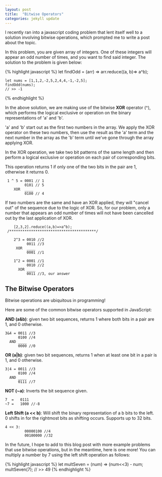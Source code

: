 ```yaml
---
layout: post
title:  "Bitwise Operators"
categories: jekyll update
---
```


I recently ran into a javascript coding problem that lent itself
well to a solution involving bitwise operations, which prompted me
to write a post about the topic. 

In this problem, you are given array of integers. One of these
integers will appear an odd number of times, and you want to 
find said integer. The solution to the problem is given below:

{% highlight javascript %}
	let findOdd = (arr) => arr.reduce((a, b)=> a^b);
	
	let nums = [1,1,2,-2,5,2,4,4,-1,-2,5];
	findOdd(nums);
	// >> -1
{% endhighlight %}

In the above solution, we are making use of the bitwise **XOR** 
operator (^), which performs the logical exclusive or operation on the binary representations of 'a' and 'b'. 

'a' and 'b' start out as the first two numbers in the array. We apply the XOR operator on these two numbers, then use the result as the 'a' term and the next number in the array as the 'b' term until we've gone through the array applying XOR.

In the XOR operation, we take two bit patterns of the same length
and then perform a logical exclusive or operation on each pair of 
corresponding bits. 

This operation returns 1 if only one of the two bits in the pair are 1,
otherwise it returns 0.

	 1 ^ 5 = 0001 // 1
             0101 // 5
        XOR  ____
             0100 // 4


If two numbers are the same and have an XOR applied, they will "cancel
out" of the sequence due to the logic of XOR. So, for our problem, only a 
number that appears an odd number of times will not have been cancelled
out by the last application of XOR.

		[2,3,2].reduce((a,b)=>a^b);
     /****************************************/

        2^3 = 0010 //2
              0011 //3
         XOR  ____
              0001 //1

        1^2 = 0001 //1
              0010 //2
          XOR ____ 
              0011 //3, our answer    

## The Bitwise Operators ##

Bitwise operations are ubiquitous in programming! 

Here are some of the common bitwise operators supported in JavaScript:

**AND (a&b)**:
given two bit sequences, returns 1 where both bits in a pair
are 1, and 0 otherwise.


	3&4 = 0011 //3
          0100 //4
      AND ____ 
          0000 //0


**OR (a|b)**:
given two bit sequences, returns 1 when at least one bit in a pair
is 1, and 0 otherwise.


	3|4 = 0011 //3
          0100 //4
      AND ____ 
          0111 //7


**NOT (~a)**:
Inverts the bit sequence given.


	7  =   0111 
	~7 =   1000 //-8


**Left Shift (a << b)**:
Will shift the binary representation of a b bits to the left.
0 shifts in for the rightmost bits as shifting occurs.
Supports up to 32 bits.

	4 << 3:
	         00000100 //4
             00100000 //32 


 In the future, I hope to add to this blog post with more example
 problems that use bitwise operations, but in the meantime, here is one
 more! You can multiply a number by 7 using the left shift operation
 as follows:

{% highlight javascript %}
	let multSeven = (num) => (num<<3) - num;
	multSeven(7);
	// >> 49
{% endhighlight %}




